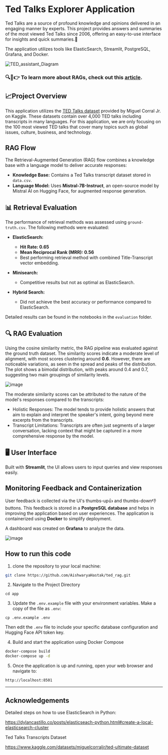 # Ted Talks Explorer Application

Ted Talks are a source of profound knowledge and opinions delivered in an engaging manner by experts. This project provides answers and summaries of the most viewed Ted Talks since 2006, offering an easy-to-use interface for insights and quick summaries.🚀

The application utilizes tools like ElasticSearch, Streamlit, PostgreSQL, Grafana, and Docker.
 
![TED_assistant_Diagram](https://github.com/user-attachments/assets/c58f2016-2b95-4664-bd71-3208beffd86f)



### 🔍📝👉 To learn more about RAGs, check out this [article](https://medium.com/@aishwaryahastak/understanding-the-roots-of-rags-7b77d26c3dca).

## 📈Project Overview

This application utilizes the [TED Talks dataset](https://www.kaggle.com/datasets/miguelcorraljr/ted-ultimate-dataset) provided by Miguel Corral Jr. on Kaggle. These datasets contain over 4,000 TED talks including transcripts in many languages. For this application, we are only focusing on the 100 most viewed TED talks that cover many topics such as global issues, culture, business, and technology.


## RAG Flow

The Retrieval-Augmented Generation (RAG) flow combines a knowledge base with a language model to deliver accurate responses:

- **Knowledge Base:** Contains a Ted Talks transcript dataset stored in `data.csv`.
- **Language Model:** Uses **Mistral-7B-Instruct**, an open-source model by Mistral AI on Hugging Face, for augmented response generation.

## 📊 Retrieval Evaluation

The performance of retrieval methods was assessed using `ground-truth.csv`. The following methods were evaluated:

- **ElasticSearch:** 
  - **Hit Rate: 0.65** 
  - **Mean Reciprocal Rank (MRR): 0.56** 
  - Best performing retrieval method with combined Title-Transcript vector embedding.
  
- **Minisearch:** 
  - Competitive results but not as optimal as ElasticSearch.

- **Hybrid Search:** 
  - Did not achieve the best accuracy or performance compared to ElasticSearch.

Detailed results can be found in the notebooks in the `evaluation` folder. 

## 🔍 RAG Evaluation

Using the cosine similarity metric, the RAG pipeline was evaluated against the ground truth dataset. The similarity scores indicate a moderate level of alignment, with most scores clustering around **0.6**. However, there are noticeable variations, as seen in the spread and peaks of the distribution. The plot shows a bimodal distribution, with peaks around 0.4 and 0.7, suggesting two main groupings of similarity levels.

 ![image](https://github.com/user-attachments/assets/8f9cae8d-1a69-4402-8865-c0f525d547e6)

The moderate similarity scores can be attributed to the nature of the model's responses compared to the transcripts:
- Holistic Responses: The model tends to provide holistic answers that aim to explain and interpret the speaker's intent, going beyond mere excerpts from the transcripts.
- Transcript Limitations: Transcripts are often just segments of a larger conversation, lacking context that might be captured in a more comprehensive response by the model.

## 🖥️ User Interface

Built with **Streamlit**, the UI allows users to input queries and view responses easily.

## Monitoring Feedback and Containerization

User feedback is collected via the UI's thumbs-up👍 and thumbs-down👎 buttons. This feedback is stored in a **PostgreSQL database** and helps in improving the application based on user experiences. The application is containerized using **Docker** to simplify deployment.

A dashboard was created on **Grafana** to analyze the data.

![image](https://github.com/user-attachments/assets/e4b8d943-7e45-4fce-8d81-b5bad15adb1e)


## How to run this code

1. clone the repository to your local machine:
```bash
git clone https://github.com/AishwaryaHastak/ted_rag.git
```

2. Navigate to the Project Directory
```
cd app
```

3. Update the `.env.example` file with your environment variables. Make a copy of the file as `.env`:
```
cp .env.example .env
```
Then edit the `.env` file to include your specific database configuration and Hugging Face API token key.

4. Build and start the application using Docker Compose
```bash
docker-compose build
docker-compose up -d
```

5. Once the application is up and running, open your web browser and navigate to:
```
http://localhost:8501
```
---

## Acknowledgements

Detailed steps on how to use ElasticSearch in Python:

https://dylancastillo.co/posts/elasticseach-python.html#create-a-local-elasticsearch-cluster


Ted Talks Transcripts Dataset

https://www.kaggle.com/datasets/miguelcorraljr/ted-ultimate-dataset

